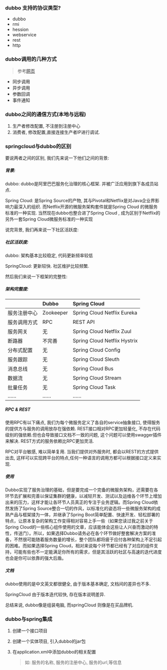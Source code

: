 ### dubbo 支持的协议类型?

* dubbo
* rmi
* hession
* webservice
* rest
* http

### dubbo调用的几种方式

> 参考[网页](https://developer.aliyun.com/article/608811)

* 同步调用
* 异步调用
* 参数回调
* 事件通知

### dubbo之间的通信方式(本地与远程)

1. 生产者修改配置, 不注册到注册中心
2. 消费者, 修改配置,直接连接生产者IP进行调试.

### springcloud与dubbo的区别

要说两者之间的区别, 我们先来说一下他们之间的背景:

##### 背景:

dubbo: dubbo是阿里巴巴服务化治理的核心框架. 并被广泛应用到旗下各成员站点.

Spring Cloud: 是Spring Source的产物,  其与Pivotal和Netflix是对Java企业界影响力最深入的组织. 而Netflix开源的微服务架构套件就是Spring Cloud 的微服务标准的一种实现. 当然现在dubbo也整合进了Spring Cloud , 成为区别于Netflix的另外一套Spring Cloud微服务标准的一种实现

说完背景, 我们再来说一下社区活跃度:

##### 社区活跃度:

dubbo: 架构基本比较稳定, 代码更新频率较低

SpringCloud: 更新较快. 社区维护比较频繁.

然后我们来说一下框架的完整性:

##### 架构完整度:

|              | Dubbo     | Spring Cloud                 |
| :----------- | :-------- | :--------------------------- |
| 服务注册中心 | Zookeeper | Spring Cloud Netflix Eureka  |
| 服务调用方式 | RPC       | REST API                     |
| 服务网关     | 无        | Spring Cloud Netflix Zuul    |
| 断路器       | 不完善    | Spring Cloud Netflix Hystrix |
| 分布式配置   | 无        | Spring Cloud Config          |
| 服务跟踪     | 无        | Spring Cloud Sleuth          |
| 消息总线     | 无        | Spring Cloud Bus             |
| 数据流       | 无        | Spring Cloud Stream          |
| 批量任务     | 无        | Spring Cloud Task            |
| ……           | ……        | ……                           |

##### RPC & REST

使用RPC有以下痛点, 我们为每个微服务定义了各自的service抽象接口, 使得服务的提供方与服务的调用放存在强依赖. REST接口相对RPC更加轻量化, 不存在代码级别的强依赖.但也会导致接口文档不一致的问题, 这个问题可以使用swagger插件来解决. REST方式的服务依赖比RPC更加灵活.

RPC对平台敏感, 难以简单复用. 当我们提供对外服务时, 都会以REST的方式提供出去, 这样可以实现跨平台的特点,任何一种语言的调用方都可以根据接口定义来实现.

##### 使用

Dubbo实现了服务治理的基础，但是要完成一个完备的微服务架构，还需要在各环节去扩展和完善以保证集群的健康，以减轻开发、测试以及运维各个环节上增加出来的压力，这样才能让各环节人员真正的专注于业务逻辑。而Spring Cloud依然发扬了Spring Source整合一切的作风，以标准化的姿态将一些微服务架构的成熟产品与框架揉为一体，并继承了Spring Boot简单配置、快速开发、轻松部署的特点，让原本复杂的架构工作变得相对容易上手一些（如果您读过我之前关于Spring Cloud的一些核心组件使用的文章，应该能体会这些让人兴奋而激动的特性，传送门）。所以，如果选择Dubbo请务必在各个环节做好整套解决方案的准备，不然很可能随着服务数量的增长，整个团队都将疲于应付各种架构上不足引起的困难。而如果选择Spring Cloud，相对来说每个环节都已经有了对应的组件支持，可能有些也不一定能满足你所有的需求，但是其活跃的社区与高速的迭代进度也会是你可以依靠的强大后盾。

##### 文档

dubbo使用的是中文英文都很健全, 由于版本基本确定, 文档间的差异也不多.

SpringCloud 由于版本迭代较快, 存在版本说明差异.

总结来说, dubbo像是组装电脑, 而springCloud 则像是在买品牌机.

### dubbo与spring集成

1. 创建一个接口项目

2. 创建一个实体项目, 引入dubbo的jar包

3. 在application.xml中添加dubbo的相关配置

    > 如: 服务的名称, 服务的注册中心, 服务的url,等信息

